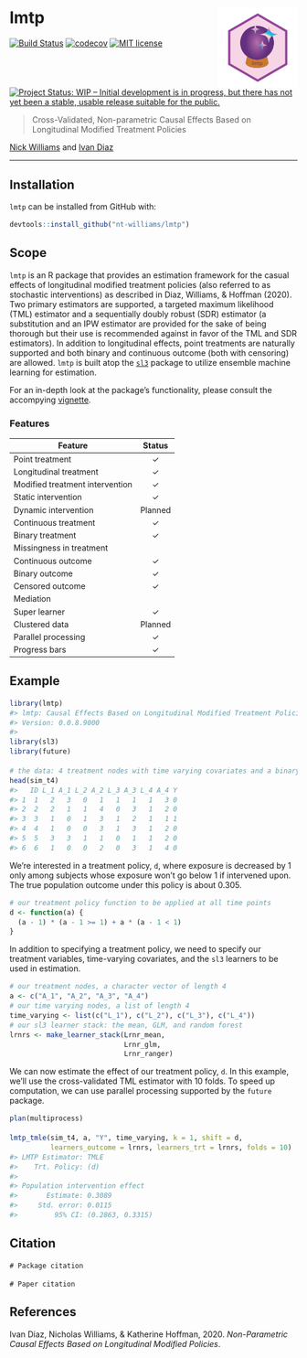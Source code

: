 
<!-- README.md is generated from README.Rmd. Please edit that file -->

# lmtp <img src='man/figures/lmtp.png' align="right" height="139" /></a>

<!-- badges: start -->

[![Build
Status](https://travis-ci.com/nt-williams/lmtp.svg?token=DA4a53nWMx6q9LisKdRD&branch=master)](https://travis-ci.com/nt-williams/lmtp)
[![codecov](https://codecov.io/gh/nt-williams/lmtp/branch/master/graph/badge.svg?token=TFQNTischL)](https://codecov.io/gh/nt-williams/lmtp)
[![MIT
license](http://img.shields.io/badge/license-MIT-brightgreen.svg)](http://opensource.org/licenses/MIT)
[![Project Status: WIP – Initial development is in progress, but there
has not yet been a stable, usable release suitable for the
public.](https://www.repostatus.org/badges/latest/wip.svg)](https://www.repostatus.org/#wip)
<!-- badges: end -->

> Cross-Validated, Non-parametric Causal Effects Based on Longitudinal
> Modified Treatment Policies

[Nick Williams](https://nicholastwilliams.com) and [Ivan
Diaz](https://idiaz.xyz)

-----

## Installation

`lmtp` can be installed from GitHub with:

``` r
devtools::install_github("nt-williams/lmtp")
```

## Scope

`lmtp` is an R package that provides an estimation framework for the
casual effects of longitudinal modified treatment policies (also
referred to as stochastic interventions) as described in Diaz, Williams,
& Hoffman (2020). Two primary estimators are supported, a targeted
maximum likelihood (TML) estimator and a sequentially doubly robust
(SDR) estimator (a substitution and an IPW estimator are provided for
the sake of being thorough but their use is recommended against in favor
of the TML and SDR estimators). In addition to longitudinal effects,
point treatments are naturally supported and both binary and continuous
outcome (both with censoring) are allowed. `lmtp` is built atop the
[`sl3`](https://github.com/tlverse/sl3) package to utilize ensemble
machine learning for estimation.

For an in-depth look at the package’s functionality, please consult the
accompying
[vignette](https://htmlpreview.github.io/?https://github.com/nt-williams/lmtp/blob/master/vignettes/intro-lmtp.html).

### Features

| Feature                         | Status  |
| ------------------------------- | :-----: |
| Point treatment                 |    ✓    |
| Longitudinal treatment          |    ✓    |
| Modified treatment intervention |    ✓    |
| Static intervention             |    ✓    |
| Dynamic intervention            | Planned |
| Continuous treatment            |    ✓    |
| Binary treatment                |    ✓    |
| Missingness in treatment        |         |
| Continuous outcome              |    ✓    |
| Binary outcome                  |    ✓    |
| Censored outcome                |    ✓    |
| Mediation                       |         |
| Super learner                   |    ✓    |
| Clustered data                  | Planned |
| Parallel processing             |    ✓    |
| Progress bars                   |    ✓    |

## Example

``` r
library(lmtp)
#> lmtp: Causal Effects Based on Longitudinal Modified Treatment Policies
#> Version: 0.0.8.9000
#> 
library(sl3)
library(future)

# the data: 4 treatment nodes with time varying covariates and a binary outcome
head(sim_t4)
#>   ID L_1 A_1 L_2 A_2 L_3 A_3 L_4 A_4 Y
#> 1  1   2   3   0   1   1   1   1   3 0
#> 2  2   2   1   1   4   0   3   1   2 0
#> 3  3   1   0   1   3   1   2   1   1 1
#> 4  4   1   0   0   3   1   3   1   2 0
#> 5  5   3   3   1   1   0   1   1   2 0
#> 6  6   1   0   0   2   0   3   1   4 0
```

We’re interested in a treatment policy, `d`, where exposure is decreased
by 1 only among subjects whose exposure won’t go below 1 if intervened
upon. The true population outcome under this policy is about 0.305.

``` r
# our treatment policy function to be applied at all time points
d <- function(a) {
  (a - 1) * (a - 1 >= 1) + a * (a - 1 < 1)
}
```

In addition to specifying a treatment policy, we need to specify our
treatment variables, time-varying covariates, and the `sl3` learners to
be used in estimation.

``` r
# our treatment nodes, a character vector of length 4
a <- c("A_1", "A_2", "A_3", "A_4")
# our time varying nodes, a list of length 4
time_varying <- list(c("L_1"), c("L_2"), c("L_3"), c("L_4"))
# our sl3 learner stack: the mean, GLM, and random forest
lrnrs <- make_learner_stack(Lrnr_mean, 
                            Lrnr_glm, 
                            Lrnr_ranger)
```

We can now estimate the effect of our treatment policy, `d`. In this
example, we’ll use the cross-validated TML estimator with 10 folds. To
speed up computation, we can use parallel processing supported by the
`future` package.

``` r
plan(multiprocess)

lmtp_tmle(sim_t4, a, "Y", time_varying, k = 1, shift = d, 
          learners_outcome = lrnrs, learners_trt = lrnrs, folds = 10)
#> LMTP Estimator: TMLE
#>    Trt. Policy: (d)
#> 
#> Population intervention effect
#>       Estimate: 0.3089
#>     Std. error: 0.0115
#>         95% CI: (0.2863, 0.3315)
```

## Citation

    # Package citation
    
    # Paper citation

## References

Ivan Diaz, Nicholas Williams, & Katherine Hoffman, 2020. *Non-Parametric
Causal Effects Based on Longitudinal Modified Policies*.
